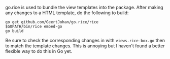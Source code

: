 go.rice is used to bundle the view templates into the package.  After making any
changes to a HTML template, do the following to build:

    go get github.com/GeertJohan/go.rice/rice
    $GOPATH/bin/rice embed-go
    go build

Be sure to check the corresponding changes in with `views.rice-box.go` then to
match the template changes. This is annoying but I haven't found a better
flexible way to do this in Go yet.
